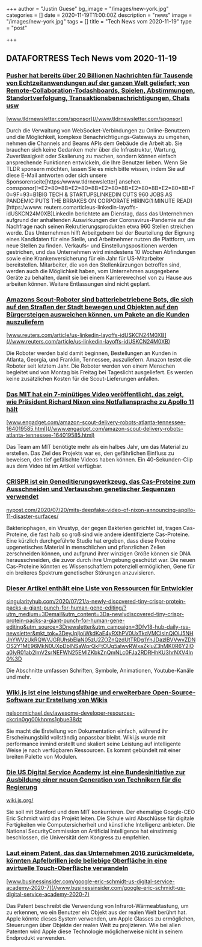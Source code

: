 +++
author = "Justin Guese"
bg_image = "/images/new-york.jpg"
categories = []
date = 2020-11-19T11:00:00Z
description = "news"
image = "/images/new-york.jpg"
tags = []
title = "Tech News vom 2020-11-19"
type = "post"

+++

        
## DATAFORTRESS Tech News vom 2020-11-19



### [Pusher hat bereits über 20 Billionen Nachrichten für Tausende von Echtzeitanwendungen auf der ganzen Welt geliefert; von Remote-Collaboration-Todashboards, Spielen, Abstimmungen, Standortverfolgung, Transaktionsbenachrichtigungen, Chats usw](//www.tldrnewsletter.com/sponsor)


[www.tldrnewsletter.com/sponsor](//www.tldrnewsletter.com/sponsor)


Durch die Verwaltung von WebSocket-Verbindungen zu Online-Benutzern und die Möglichkeit, komplexe Benachrichtigungs-Gateways zu umgehen, nehmen die Channels and Beams APIs dem Gebäude die Arbeit ab. Sie brauchen sich keine Gedanken mehr über die Infrastruktur, Wartung, Zuverlässigkeit oder Skalierung zu machen, sondern können einfach ansprechende Funktionen entwickeln, die Ihre Benutzer lieben. Wenn Sie TLDR sponsern möchten, lassen Sie es mich bitte wissen, indem Sie auf diese E-Mail antworten oder sich unsere Sponsorenseite[https:/wwww.tldrnewsletter] ansehen. comsponor]!=E2=80=8B=E2=80=8B=E2=80=8B=E2=80=8B=E2=80=8B=F0=9F=93=B1BIG TECH & STARTUPSLINKEDIN CUTS 960 JOBS AS PANDEMIC PUTS THE BRRAKES ON CORPORATE HIRING(1 MINUTE READ)[https:/wwww. reuters.comarticleus-linkedin-layoffs-idUSKCN24M0XB]LinkedIn berichtete am Dienstag, dass das Unternehmen aufgrund der anhaltenden Auswirkungen der Coronavirus-Pandemie auf die Nachfrage nach seinen Rekrutierungsprodukten etwa 960 Stellen streichen werde. Das Unternehmen hilft Arbeitgebern bei der Beurteilung der Eignung eines Kandidaten für eine Stelle, und Arbeitnehmer nutzen die Plattform, um neue Stellen zu finden. Verkaufs- und Einstellungspositionen werden gestrichen, und das Unternehmen wird mindestens 10 Wochen Abfindungen sowie eine Krankenversicherung für ein Jahr für US-Mitarbeiter bereitstellen. Mitarbeiter, die von den Stellenkürzungen betroffen sind, werden auch die Möglichkeit haben, vom Unternehmen ausgegebene Geräte zu behalten, damit sie bei einem Karrierewechsel von zu Hause aus arbeiten können. Weitere Entlassungen sind nicht geplant.


### [Amazons Scout-Roboter sind batteriebetriebene Bots, die sich auf den Straßen der Stadt bewegen und Objekten auf den Bürgersteigen ausweichen können, um Pakete an die Kunden auszuliefern](//www.reuters.com/article/us-linkedin-layoffs-idUSKCN24M0XB)


[www.reuters.com/article/us-linkedin-layoffs-idUSKCN24M0XB](//www.reuters.com/article/us-linkedin-layoffs-idUSKCN24M0XB)


Die Roboter werden bald damit beginnen, Bestellungen an Kunden in Atlanta, Georgia, und Franklin, Tennessee, auszuliefern. Amazon testet die Roboter seit letztem Jahr. Die Roboter werden von einem Menschen begleitet und von Montag bis Freitag bei Tageslicht ausgeliefert. Es werden keine zusätzlichen Kosten für die Scout-Lieferungen anfallen.


### [Das MIT hat ein 7-minütiges Video veröffentlicht, das zeigt, wie Präsident Richard Nixon eine Notfallansprache zu Apollo 11 hält](//www.engadget.com/amazon-scout-delivery-robots-atlanta-tennessee-164019585.html)


[www.engadget.com/amazon-scout-delivery-robots-atlanta-tennessee-164019585.html](//www.engadget.com/amazon-scout-delivery-robots-atlanta-tennessee-164019585.html)


Das Team am MIT benötigte mehr als ein halbes Jahr, um das Material zu erstellen. Das Ziel des Projekts war es, den gefährlichen Einfluss zu beweisen, den tief gefälschte Videos haben können. Ein 40-Sekunden-Clip aus dem Video ist im Artikel verfügbar.


### [CRISPR ist ein Geneditierungswerkzeug, das Cas-Proteine zum Ausschneiden und Vertauschen genetischer Sequenzen verwendet](//nypost.com/2020/07/20/mits-deepfake-video-of-nixon-announcing-apollo-11-disaster-surfaces/)


[nypost.com/2020/07/20/mits-deepfake-video-of-nixon-announcing-apollo-11-disaster-surfaces/](//nypost.com/2020/07/20/mits-deepfake-video-of-nixon-announcing-apollo-11-disaster-surfaces/)


Bakteriophagen, ein Virustyp, der gegen Bakterien gerichtet ist, tragen Cas-Proteine, die fast halb so groß sind wie andere identifizierte Cas-Proteine. Eine kürzlich durchgeführte Studie hat ergeben, dass diese Proteine upgenetisches Material in menschlichen und pflanzlichen Zellen zerschneiden können, und aufgrund ihrer winzigen Größe können sie DNA herausschneiden, die zuvor durch ihre Umgebung geschützt war. Die neuen Cas-Proteine könnten es Wissenschaftlern potenziell ermöglichen, Gene für ein breiteres Spektrum genetischer Störungen anzuvisieren.


### [Dieser Artikel enthält eine Liste von Ressourcen für Entwickler](//singularityhub.com/2020/07/21/a-newly-discovered-tiny-crispr-protein-packs-a-giant-punch-for-human-gene-editing/?utm_medium=3Demail&utm_content=3Da-newlydiscovered-tiny-crispr-protein-packs-a-giant-punch-for-human-gene-editing&utm_source=3Dnewsletter&utm_campaign=3Dfy18-hub-daily-rss-newsletter&mkt_tok=3DeyJpIjoiWkdKaE4yRXhPV0UxTkdVMCIsInQiOiJ5NHJhYWVzUkRQWVJGRUhsbElaN05zU2ZOZnQzdUtTRDg1YnJDazlBVVwvZDNOS2Y1ME96MkN0UXpDblNSaWprQkFtOUg5alwvRWxaZkluZ3hMK0R6Y2lOa0IyR01ab2lmV2srNEFWN25EMlZKbkZnQmNLc0FJa2RDRHhKU3hrNXV4In0%3D)


[singularityhub.com/2020/07/21/a-newly-discovered-tiny-crispr-protein-packs-a-giant-punch-for-human-gene-editing/?utm_medium=3Demail&utm_content=3Da-newlydiscovered-tiny-crispr-protein-packs-a-giant-punch-for-human-gene-editing&utm_source=3Dnewsletter&utm_campaign=3Dfy18-hub-daily-rss-newsletter&mkt_tok=3DeyJpIjoiWkdKaE4yRXhPV0UxTkdVMCIsInQiOiJ5NHJhYWVzUkRQWVJGRUhsbElaN05zU2ZOZnQzdUtTRDg1YnJDazlBVVwvZDNOS2Y1ME96MkN0UXpDblNSaWprQkFtOUg5alwvRWxaZkluZ3hMK0R6Y2lOa0IyR01ab2lmV2srNEFWN25EMlZKbkZnQmNLc0FJa2RDRHhKU3hrNXV4In0%3D](//singularityhub.com/2020/07/21/a-newly-discovered-tiny-crispr-protein-packs-a-giant-punch-for-human-gene-editing/?utm_medium=3Demail&utm_content=3Da-newlydiscovered-tiny-crispr-protein-packs-a-giant-punch-for-human-gene-editing&utm_source=3Dnewsletter&utm_campaign=3Dfy18-hub-daily-rss-newsletter&mkt_tok=3DeyJpIjoiWkdKaE4yRXhPV0UxTkdVMCIsInQiOiJ5NHJhYWVzUkRQWVJGRUhsbElaN05zU2ZOZnQzdUtTRDg1YnJDazlBVVwvZDNOS2Y1ME96MkN0UXpDblNSaWprQkFtOUg5alwvRWxaZkluZ3hMK0R6Y2lOa0IyR01ab2lmV2srNEFWN25EMlZKbkZnQmNLc0FJa2RDRHhKU3hrNXV4In0%3D)


Die Abschnitte umfassen Schriften, Symbole, Animationen, Youtube-Kanäle und mehr.


### [Wiki.js ist eine leistungsfähige und erweiterbare Open-Source-Software zur Erstellung von Wikis](//nelsonmichael.dev/awesome-developer-resources-ckcrin0gg00khpms1gbue38dz)


[nelsonmichael.dev/awesome-developer-resources-ckcrin0gg00khpms1gbue38dz](//nelsonmichael.dev/awesome-developer-resources-ckcrin0gg00khpms1gbue38dz)


Sie macht die Erstellung von Dokumentation einfach, während ihr Erscheinungsbild vollständig anpassbar bleibt. Wiki.js wurde mit performance inmind erstellt und skaliert seine Leistung auf intelligente Weise je nach verfügbaren Ressourcen. Es kommt gebündelt mit einer breiten Palette von Modulen.


### [Die US Digital Service Academy ist eine Bundesinitiative zur Ausbildung einer neuen Generation von Technikern für die Regierung](//wiki.js.org/)


[wiki.js.org/](//wiki.js.org/)


Sie soll mit Stanford und dem MIT konkurrieren. Der ehemalige Google-CEO Eric Schmidt wird das Projekt leiten. Die Schule wird Abschlüsse für digitale Fertigkeiten wie Computersicherheit und künstliche Intelligenz anbieten. Die National SecurityCommission on Artificial Intelligence hat einstimmig beschlossen, die Universität dem Kongress zu empfehlen.


### [Laut einem Patent, das das Unternehmen 2016 zurückmeldete, könnten Apfelbrillen jede beliebige Oberfläche in eine avirtuelle Touch-Oberfläche verwandeln](//www.businessinsider.com/google-eric-schmidt-us-digital-service-academy-2020-7)


[www.businessinsider.com/google-eric-schmidt-us-digital-service-academy-2020-7](//www.businessinsider.com/google-eric-schmidt-us-digital-service-academy-2020-7)


Das Patent beschreibt die Verwendung von Infrarot-Wärmeabtastung, um zu erkennen, wo ein Benutzer ein Objekt aus der realen Welt berührt hat. Apple könnte dieses System verwenden, um Apple Glasses zu ermöglichen, Steuerungen über Objekte der realen Welt zu projizieren. Wie bei allen Patenten wird Apple diese Technologie möglicherweise nicht in seinem Endprodukt verwenden.